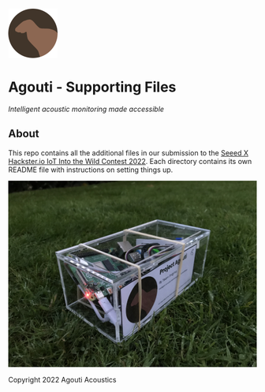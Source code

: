 <img src="media/agouti.png" style="width: 100px; height: 100px"></img>

# Agouti - Supporting Files

_Intelligent acoustic monitoring made accessible_

## About

This repo contains all the additional files in our submission to the [Seeed X Hackster.io IoT Into the Wild Contest 2022](https://www.hackster.io/contests/iotinthewild). Each directory contains its own README file with instructions on setting things up.

![cover_img](media/cover.jpg)

Copyright 2022 Agouti Acoustics
